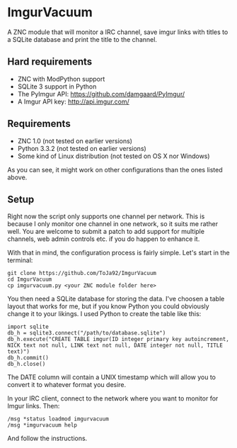 ImgurVacuum
===========

A ZNC module that will monitor a IRC channel, save imgur links with titles to a SQLite database and print the title to the channel.

Hard requirements
-----------

* ZNC with ModPython support
* SQLite 3 support in Python
* The PyImgur API: https://github.com/damgaard/PyImgur/
* A Imgur API key: http://api.imgur.com/

Requirements
-----------
* ZNC 1.0 (not tested on earlier versions)
* Python 3.3.2 (not tested on earlier versions)
* Some kind of Linux distribution (not tested on OS X nor Windows)

As you can see, it might work on other configurations than the ones listed above.

Setup
-----------

Right now the script only supports one channel per network. This is because I only monitor one channel in one network, so it suits me rather well.
You are welcome to submit a patch to add support for multiple channels, web admin controls etc. if you do happen to enhance it.

With that in mind, the configuration process is fairly simple. Let's start in the terminal:
```
git clone https://github.com/ToJa92/ImgurVacuum
cd ImgurVacuum
cp imgurvacuum.py <your ZNC module folder here>
```

You then need a SQLite database for storing the data.
I've choosen a table layout that works for me, but if you know Python you could obviously change it to your likings.
I used Python to create the table like this:
```
import sqlite
db_h = sqlite3.connect("/path/to/database.sqlite")
db_h.execute("CREATE TABLE imgur(ID integer primary key autoincrement, NICK text not null, LINK text not null, DATE integer not null, TITLE text)")
db_h.commit()
db_h.close()
```

The DATE column will contain a UNIX timestamp which will allow you to convert it to whatever format you desire.

In your IRC client, connect to the network where you want to monitor for Imgur links. Then:
```
/msg *status loadmod imgurvacuum
/msg *imgurvacuum help
```

And follow the instructions.
